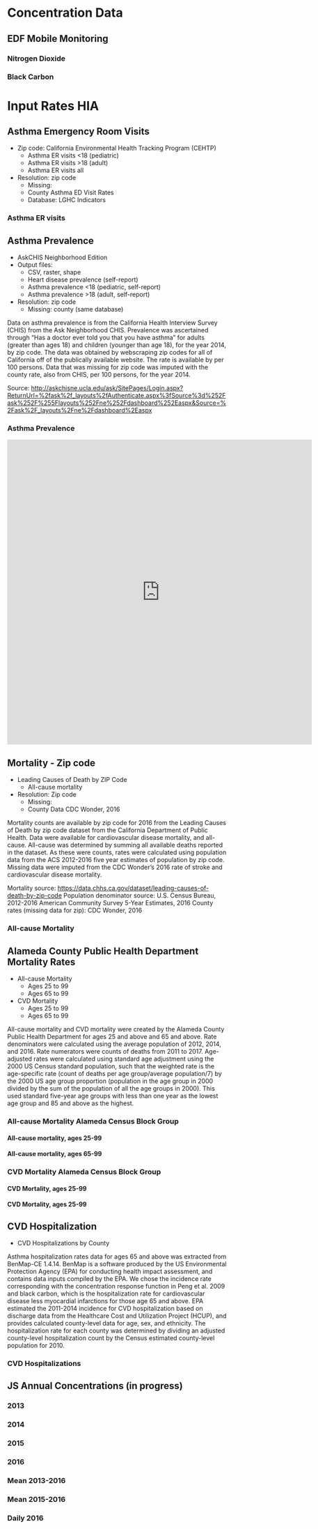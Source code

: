 # Concentration Data

##  EDF Mobile Monitoring

### Nitrogen Dioxide

### Black Carbon

# Input Rates HIA

##  Asthma Emergency Room Visits

* Zip code: California Environmental Health Tracking Program (CEHTP)
  * Asthma ER visits <18 (pediatric)
  * Asthma ER visits >18 (adult)
  * Asthma ER visits all 
* Resolution: zip code
  * Missing:
  * County Asthma ED Visit Rates
  * Database: LGHC Indicators

### Asthma ER visits

## Asthma Prevalence

* AskCHIS Neighborhood Edition
* Output files:
  * CSV, raster, shape
  * Heart disease prevalence (self-report)
  * Asthma prevalence <18 (pediatric, self-report)
  * Asthma prevalence >18 (adult, self-report)
* Resolution: zip code
  * Missing: county (same database)
 
Data on asthma prevalence is from the California Health Interview Survey (CHIS) from the Ask Neighborhood CHIS. Prevalence was ascertained through “Has a doctor ever told you that you have asthma” for adults (greater than ages 18) and children (younger than age 18), for the year 2014, by zip code. The data was obtained by webscraping zip codes for all of California off of the publically available website. The rate is available by per 100 persons. Data that was missing for zip code was imputed with the county rate, also from CHIS, per 100 persons, for the year 2014.

Source: http://askchisne.ucla.edu/ask/SitePages/Login.aspx?ReturnUrl=%2fask%2f_layouts%2fAuthenticate.aspx%3fSource%3d%252Fask%252F%255Flayouts%252Fne%252Fdashboard%252Easpx&Source=%2Fask%2F_layouts%2Fne%2Fdashboard%2Easpx

 
### Asthma Prevalence
<iframe width="700" height="700" src="http://rpubs.com/vatsouth/487191" frameborder="0" allowfullscreen> </iframe>


##  Mortality - Zip code

* Leading Causes of Death by ZIP Code
  * All-cause mortality
* Resolution: Zip code
  * Missing:
  * County Data CDC Wonder, 2016
  
Mortality counts are available by zip code for 2016 from the Leading Causes of Death by zip code dataset from the California Department of Public Health. Data were available for cardiovascular disease mortality, and all-cause. All-cause was determined by summing all available deaths reported in the dataset. As these were counts, rates were calculated using population data from the ACS 2012-2016 five year estimates of population by zip code. Missing data were imputed from the CDC Wonder’s 2016 rate of stroke and cardiovascular disease mortality. 

Mortality source: https://data.chhs.ca.gov/dataset/leading-causes-of-death-by-zip-code
Population denominator source: U.S. Census Bureau, 2012-2016 American Community Survey 5-Year Estimates, 2016
County rates (missing data for zip): CDC Wonder, 2016


### All-cause Mortality

## Alameda County Public Health Department Mortality Rates

* All-cause Mortality
  * Ages 25 to 99
  * Ages 65 to 99
* CVD Mortality
  * Ages 25 to 99
  * Ages 65 to 99

All-cause mortality and CVD mortality were created by the Alameda County Public Health Department for ages 25 and above and 65 and above. Rate denominators were calculated using the average population of 2012, 2014, and 2016. Rate numerators were counts of deaths from 2011 to 2017. Age-adjusted rates were calculated using standard age adjustment using the 2000 US Census standard population, such that the weighted rate is the age-specific rate (count of deaths per age group/average population/7) by the 2000 US age group proportion (population in the age group in 2000 divided by the sum of the population of all the age groups in 2000). This used standard five-year age groups with less than one year as the lowest age group and 85 and above as the highest.

### All-cause Mortality Alameda Census Block Group

#### All-cause mortality, ages 25-99

#### All-cause mortality, ages 65-99

### CVD Mortality Alameda Census Block Group

#### CVD Mortality, ages 25-99


#### CVD Mortality, ages 25-99

##  CVD Hospitalization

* CVD Hospitalizations by County

Asthma hospitalization rates data for ages 65 and above was extracted from BenMap-CE 1.4.14. BenMap is a software produced by the US Environmental Protection Agency (EPA) for conducting health impact assessment, and contains data inputs compiled by the EPA. We chose the incidence rate corresponding with the concentration response function in Peng et al. 2009 and black carbon, which is the hospitalization rate for cardiovascular disease less myocardial infarctions for those age 65 and above. EPA estimated the 2011-2014 incidence for CVD hospitalization based on discharge data from the Healthcare Cost and Utilization Project (HCUP), and provides calculated county-level data for age, sex, and ethnicity. The hospitalization rate for each county was determined by dividing an adjusted county-level hospitalization count by the Census estimated county-level population for 2010.

### CVD Hospitalizations





##  JS Annual Concentrations (in progress)

### 2013

### 2014

### 2015

### 2016

### Mean 2013-2016

### Mean 2015-2016

### Daily 2016
